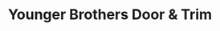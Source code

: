 ---
title: "Younger Brothers Door & Trim"
url: /phoenix/younger-brothers-door-und-trim/
shop: Türen
---